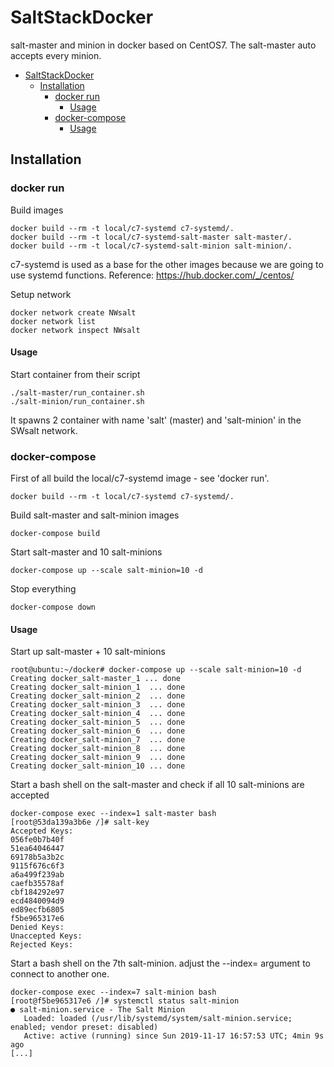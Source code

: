 # SaltStackDocker
salt-master and minion in docker based on CentOS7.
The salt-master auto accepts every minion.

- [SaltStackDocker](#saltstackdocker)
  * [Installation](#installation)
    + [docker run](#docker-run)
      - [Usage](#usage)
    + [docker-compose](#docker-compose)
      - [Usage](#usage-1)

## Installation
### docker run
Build images
```
docker build --rm -t local/c7-systemd c7-systemd/.
docker build --rm -t local/c7-systemd-salt-master salt-master/.
docker build --rm -t local/c7-systemd-salt-minion salt-minion/.
```
c7-systemd is used as a base for the other images because we are going to use systemd functions.
Reference: https://hub.docker.com/_/centos/

Setup network
```
docker network create NWsalt
docker network list
docker network inspect NWsalt
```

#### Usage
Start container from their script
```
./salt-master/run_container.sh
./salt-minion/run_container.sh
```

It spawns 2 container with name 'salt' (master) and 'salt-minion' in the SWsalt network.

### docker-compose
First of all build the local/c7-systemd image - see 'docker run'.
```
docker build --rm -t local/c7-systemd c7-systemd/.
```

Build salt-master and salt-minion images
```
docker-compose build
```
Start salt-master and 10 salt-minions
```
docker-compose up --scale salt-minion=10 -d
```
Stop everything
```
docker-compose down
```

#### Usage
Start up salt-master + 10 salt-minions
```
root@ubuntu:~/docker# docker-compose up --scale salt-minion=10 -d 
Creating docker_salt-master_1 ... done
Creating docker_salt-minion_1  ... done
Creating docker_salt-minion_2  ... done
Creating docker_salt-minion_3  ... done
Creating docker_salt-minion_4  ... done
Creating docker_salt-minion_5  ... done
Creating docker_salt-minion_6  ... done
Creating docker_salt-minion_7  ... done
Creating docker_salt-minion_8  ... done
Creating docker_salt-minion_9  ... done
Creating docker_salt-minion_10 ... done
```

Start a bash shell on the salt-master and check if all 10 salt-minions are accepted
```
docker-compose exec --index=1 salt-master bash
[root@53da139a3b6e /]# salt-key 
Accepted Keys:
056fe0b7b40f
51ea64046447
69178b5a3b2c
9115f676c6f3
a6a499f239ab
caefb35578af
cbf184292e97
ecd4840094d9
ed89ecfb6805
f5be965317e6
Denied Keys:
Unaccepted Keys:
Rejected Keys:
```

Start a bash shell on the 7th salt-minion. adjust the --index= argument to connect to another one.
```
docker-compose exec --index=7 salt-minion bash
[root@f5be965317e6 /]# systemctl status salt-minion
● salt-minion.service - The Salt Minion
   Loaded: loaded (/usr/lib/systemd/system/salt-minion.service; enabled; vendor preset: disabled)
   Active: active (running) since Sun 2019-11-17 16:57:53 UTC; 4min 9s ago
[...]
```
